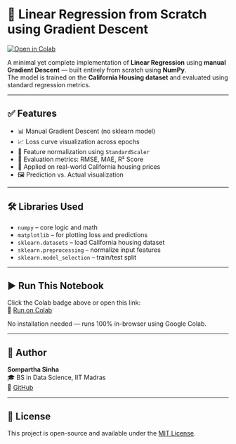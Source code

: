# 📘 Linear Regression from Scratch using Gradient Descent

[![Open in Colab](https://colab.research.google.com/assets/colab-badge.svg)](https://colab.research.google.com/drive/1lH5eiKZYLUt6M0fTZDItokR7KdYii2mT?usp=sharing)

A minimal yet complete implementation of **Linear Regression** using **manual Gradient Descent** — built entirely from scratch using **NumPy**.  
The model is trained on the **California Housing dataset** and evaluated using standard regression metrics.

---

## ✅ Features

- 📊 Manual Gradient Descent (no sklearn model)
- 📈 Loss curve visualization across epochs
- 🔄 Feature normalization using `StandardScaler`
- 🧪 Evaluation metrics: RMSE, MAE, R² Score
- 🏡 Applied on real-world California housing prices
- 🖼️ Prediction vs. Actual visualization

---

## 🛠 Libraries Used

- `numpy` – core logic and math
- `matplotlib` – for plotting loss and predictions
- `sklearn.datasets` – load California housing dataset
- `sklearn.preprocessing` – normalize input features
- `sklearn.model_selection` – train/test split

---

## ▶️ Run This Notebook

Click the Colab badge above or open this link:  
📎 [Run on Colab](https://colab.research.google.com/drive/1lH5eiKZYLUt6M0fTZDItokR7KdYii2mT?usp=sharing)

No installation needed — runs 100% in-browser using Google Colab.

---

## 📌 Author

**Sompartha Sinha**  
🎓 BS in Data Science, IIT Madras  
🔗 [GitHub](https://github.com/somparthasinha)

---

## 📄 License

This project is open-source and available under the [MIT License](LICENSE).
